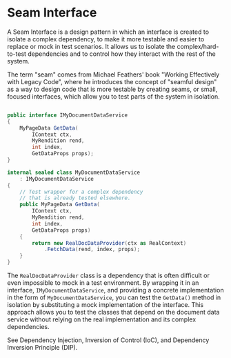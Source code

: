 # Seam Interface

A Seam Interface is a design pattern in which an interface is created to isolate a complex dependency, to make it more
testable and easier to replace or mock in test scenarios. It allows us to isolate the complex/hard-to-test dependencies
and to control how they interact with the rest of the system.

The term "seam" comes from Michael Feathers' book "Working Effectively with Legacy Code", where he introduces the
concept of "seamful design" as a way to design code that is more testable by creating seams, or small, focused
interfaces, which allow you to test parts of the system in isolation.

```C#

public interface IMyDocumentDataService
{
    MyPageData GetData(
        IContext ctx,
        MyRendition rend,
        int index,
        GetDataProps props);
}

internal sealed class MyDocumentDataService
    : IMyDocumentDataService
{
    // Test wrapper for a complex dependency
    // that is already tested elsewhere.
    public MyPageData GetData(
        IContext ctx,
        MyRendition rend,
        int index,
        GetDataProps props)
    {
        return new RealDocDataProvider(ctx as RealContext)
            .FetchData(rend, index, props);
    }
}

```

The `RealDocDataProvider` class is a dependency that is often difficult or even impossible to mock in a test
environment. By wrapping it in an interface, `IMyDocumentDataService`, and providing a concrete implementation in the
form of `MyDocumentDataService`, you can test the `GetData()` method in isolation by substituting a mock implementation
of the interface. This approach allows you to test the classes that depend on the document data service without relying
on the real implementation and its complex dependencies.

See Dependency Injection, Inversion of Control (IoC), and Dependency Inversion Principle (DIP).


